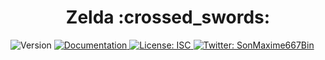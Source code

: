 <h1 align="center">Zelda :crossed_swords:</h1>
<p>
  <img alt="Version" src="https://img.shields.io/badge/version-1.0.0-blue.svg?cacheSeconds=2592000" />
  <a href="https://github.com/SonMaxime/ZeldaXP/wiki" target="_blank">
    <img alt="Documentation" src="https://img.shields.io/badge/documentation-yes-brightgreen.svg" />
  </a>
  <a href="https://github.com/SonMaxime/ZeldaXP/master/LICENSE" target="_blank">
    <img alt="License: ISC" src="https://img.shields.io/badge/License-ISC-yellow.svg" />
  </a>
  <a href="https://twitter.com/SonMaxime667Bin" target="_blank">
    <img alt="Twitter: SonMaxime667Bin" src="https://img.shields.io/twitter/follow/SonMaxime667Binks.svg?style=social" />
  </a>
</p>
